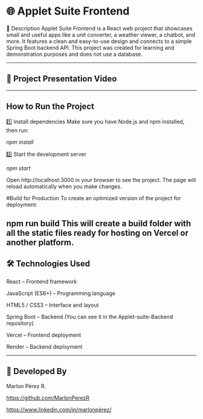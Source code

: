 
# 🌐 Applet Suite Frontend

🧩 Description
Applet Suite Frontend is a React web project that showcases small and useful apps like a unit converter, a weather viewer, a chatbot, and more.
It features a clean and easy-to-use design and connects to a simple Spring Boot backend API.
This project was created for learning and demonstration purposes and does not use a database.

---
## 🎥 Project Presentation Video


---
## How to Run the Project

1️⃣ Install dependencies
Make sure you have Node.js and npm installed, then run:

_npm install_

2️⃣ Start the development server

_npm start_

Open http://localhost:3000 in your browser to see the project.
The page will reload automatically when you make changes.

#Build for Production
To create an optimized version of the project for deployment:

npm run build
This will create a build folder with all the static files ready for hosting on Vercel or another platform.
---
## 🛠️ Technologies Used
React – Frontend framework

JavaScript (ES6+) – Programming language

HTML5 / CSS3 – Interface and layout

Spring Boot – Backend  (You can see it in the Applet-suite-Backend repository)

Vercel – Frontend deployment 

Render – Backend deployment

---
## 👥 Developed By

Marlon Pérez R.

https://github.com/MarlonPerezR

https://www.linkedin.com/in/marlonpérez/

